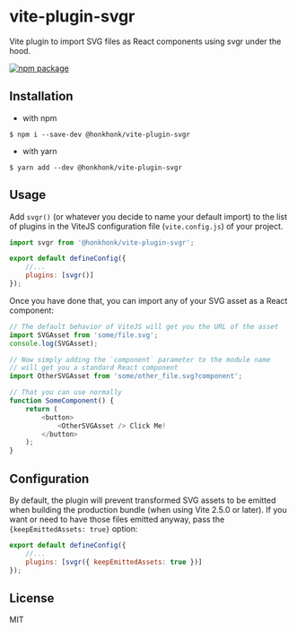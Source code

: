 # vite-plugin-svgr

Vite plugin to import SVG files as React components using svgr under the hood.

<a href="https://npmjs.com/package/@honkhonk/vite-plugin-svgr"><img src="https://img.shields.io/npm/v/@honkhonk/vite-plugin-svgr.svg" alt="npm package"></a>

## Installation

-   with npm

```shell
$ npm i --save-dev @honkhonk/vite-plugin-svgr
```

-   with yarn

```shell
$ yarn add --dev @honkhonk/vite-plugin-svgr
```

## Usage

Add `svgr()` (or whatever you decide to name your default import) to the list of plugins in the ViteJS configuration file (`vite.config.js`) of your project.

```js
import svgr from '@honkhonk/vite-plugin-svgr';

export default defineConfig({
    //...
    plugins: [svgr()]
});
```

Once you have done that, you can import any of your SVG asset as a React component:

```js
// The default behavior of ViteJS will get you the URL of the asset
import SVGAsset from 'some/file.svg';
console.log(SVGAsset);

// Now simply adding the `component` parameter to the module name
// will get you a standard React component
import OtherSVGAsset from 'some/other_file.svg?component';

// That you can use normally
function SomeComponent() {
    return (
        <button>
            <OtherSVGAsset /> Click Me!
        </button>
    );
}
```

## Configuration

By default, the plugin will prevent transformed SVG assets to be emitted when building the production bundle (when using Vite 2.5.0 or later). If you want or need to have those files emitted anyway, pass the `{keepEmittedAssets: true}` option:

```js
export default defineConfig({
    //...
    plugins: [svgr({ keepEmittedAssets: true })]
});
```

## License

MIT
